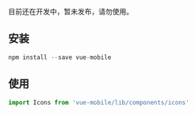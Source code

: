目前还在开发中，暂未发布，请勿使用。  

## 安装  
```js
npm install --save vue-mobile
```

## 使用  
```js
import Icons from 'vue-mobile/lib/components/icons'
```
